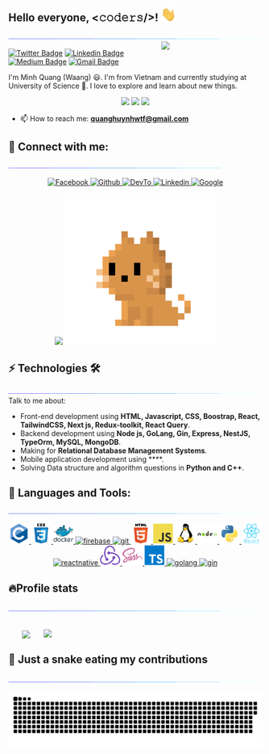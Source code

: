 <h2> Hello everyone, <𝚌𝚘𝚍𝚎𝚛𝚜/>! <img src="https://raw.githubusercontent.com/ABSphreak/ABSphreak/master/gifs/Hi.gif" width="30px"></h2>
<a href="https://www.facebook.com/NguyenDucLinhcntt/"><img src="https://github.com/MLX15/MLX15/blob/master/a.gif"></a>

<img align='right' src='https://user-images.githubusercontent.com/5713670/87202985-820dcb80-c2b6-11ea-9f56-7ec461c497c3.gif' width='200"'>

[![Twitter Badge](https://img.shields.io/badge/-@Shellofk-1ca0f1?style=flat-square&labelColor=1ca0f1&logo=twitter&logoColor=white&link=https://twitter.com/MLX151)](https://twitter.com/Shellofk) [![Linkedin Badge](https://img.shields.io/badge/-blue?style=flat-square&logo=Linkedin&logoColor=white&link=https://www.linkedin.com/in/quang-huynh-minh-020a79176/)](https://www.linkedin.com/in/quang-huynh-minh-020a79176/) [![Medium Badge](https://img.shields.io/badge/-@shelter-03a57a?style=flat-square&labelColor=000000&logo=Medium&link=https://medium.com/shelter)](https://medium.com/)
[![Gmail Badge](https://img.shields.io/badge/-quanghuynhwtf@gmail.com.com-c14438?style=flat-square&logo=Gmail&logoColor=white&link=mailto:quanghuynhwtf@gmail.com)](mailto:quanghuynhwtf@gmail.com)


I'm Minh Quang (Waang) 😃. I'm from Vietnam and currently studying at University of Science 🏫. I love to explore and learn about new things.

<p align="center">
  <img src="https://media3.giphy.com/media/SM3OPfKLXiuFSOvHhD/giphy.gif?cid=ecf05e47lpttlaj08drs9u35qwn73jsfeuz0bnoj7dt7rfpy&rid=giphy.gif&ct=s" width="170">
  <img src="https://media4.giphy.com/media/WUlplcMpOCEmTGBtBW/giphy.gif?cid=ecf05e47by0a2877muqydrspgxijdkwax9hgzw39o1c1tk9j&rid=giphy.gif&ct=s" width="180">
  <img src="https://media2.giphy.com/media/dWTi2yiBnSq1K2MkTE/giphy.gif?cid=ecf05e47by0a2877muqydrspgxijdkwax9hgzw39o1c1tk9j&rid=giphy.gif&ct=s" width="170">
</p>

<!--
<div align="center">
  <a href="https://open.spotify.com/album/6Whp0T7d1SAt4gDUNkWWD1?highlight=spotify:track:18uwL0vNUanqZH0ro2QcOP">
    <img src="https://spotify-readme-theta-virid.vercel.app/api?scan=true&theme=dark" width="240px">
  </a>
</div>
-->

- 📫 How to reach me: **quanghuynhwtf@gmail.com**

## 💬 Connect with me:
<a href="https://www.facebook.com/NguyenDucLinhcntt/"><img src="https://github.com/MLX15/MLX15/blob/master/a.gif"></a>
<p align="center">
<a href="https://www.facebook.com/nhen.deophaitao">
    <img src="https://www.vectorlogo.zone/logos/facebook/facebook-official.svg" alt="Facebook" height="30" width="30">
</a>

<a href="https://github.com/orgball2608">
    <img src="https://www.vectorlogo.zone/logos/github/github-tile.svg" alt="Github" height="30" width="30">
</a>
  
<a href="https://dev.to/orgball2608">
    <img src="https://www.vectorlogo.zone/logos/devto/devto-icon.svg" alt="DevTo" height="30" width="30">
</a>
	
<a href="https://www.linkedin.com/in/waang/">
    <img src="https://www.vectorlogo.zone/logos/linkedin/linkedin-icon.svg" alt="Linkedin" height="30" width="30">
</a>
  
<a href="mailto:quanghuynhwtf@gmail.com">
    <img src="https://www.vectorlogo.zone/logos/google/google-icon.svg" alt="Google" height="30" width="30">
</a>
</p>

<p align="center"> 
  <img src="https://github.com/craftzdog/voxel-dog/blob/master/images/baked-textures.png" width="500" />
<img src="https://raw.githubusercontent.com/miguelbogota/miguelbogota/master/images/cat.gif" width="300" />
</p>


## ⚡ Technologies 🛠
<a href="https://www.facebook.com/NguyenDucLinhcntt/"><img src="https://github.com/MLX15/MLX15/blob/master/a.gif"></a>
Talk to me about:
- Front-end development using **HTML, Javascript, CSS, Boostrap, React, TailwindCSS, Next js, Redux-toolkit, React Query**.
- Backend development using **Node js, GoLang, Gin, Express, NestJS, TypeOrm, MySQL, MongoDB**.
- Making for **Relational Database Management Systems**.
- Mobile application development using ****.
- Solving Data structure and algorithm questions in **Python and C++**.
 
## 🎯 Languages and Tools:
<a href="https://www.facebook.com/NguyenDucLinhcntt/"><img src="https://github.com/MLX15/MLX15/blob/master/a.gif"></a>
<p align="center"> <a href="https://www.cprogramming.com/" target="_blank"> <img src="https://raw.githubusercontent.com/devicons/devicon/master/icons/c/c-original.svg" alt="c" width="40" height="40"/> </a> <a href="https://www.w3schools.com/css/" target="_blank"> <img src="https://raw.githubusercontent.com/devicons/devicon/master/icons/css3/css3-original-wordmark.svg" alt="css3" width="40" height="40"/> </a> <a href="https://www.docker.com/" target="_blank"> <img src="https://raw.githubusercontent.com/devicons/devicon/master/icons/docker/docker-original-wordmark.svg" alt="docker" width="40" height="40"/> </a> <a href="https://firebase.google.com/" target="_blank"> <img src="https://www.vectorlogo.zone/logos/firebase/firebase-icon.svg" alt="firebase" width="40" height="40"/> </a> <a href="https://git-scm.com/" target="_blank"> <img src="https://www.vectorlogo.zone/logos/git-scm/git-scm-icon.svg" alt="git" width="40" height="40"/> </a> <a href="https://www.w3.org/html/" target="_blank"> <img src="https://raw.githubusercontent.com/devicons/devicon/master/icons/html5/html5-original-wordmark.svg" alt="html5" width="40" height="40"/> </a>  <a href="https://developer.mozilla.org/en-US/docs/Web/JavaScript" target="_blank"> <img src="https://raw.githubusercontent.com/devicons/devicon/master/icons/javascript/javascript-original.svg" alt="javascript" width="40" height="40"/> </a> <a href="https://www.linux.org/" target="_blank"> <img src="https://raw.githubusercontent.com/devicons/devicon/master/icons/linux/linux-original.svg" alt="linux" width="40" height="40"/> </a><a href="https://nodejs.org" target="_blank"> <img src="https://raw.githubusercontent.com/devicons/devicon/master/icons/nodejs/nodejs-original-wordmark.svg" alt="nodejs" width="40" height="40"/> </a> <a href="https://www.python.org" target="_blank"> <img src="https://raw.githubusercontent.com/devicons/devicon/master/icons/python/python-original.svg" alt="python" width="40" height="40"/> </a> <a href="https://reactjs.org/" target="_blank"> <img src="https://raw.githubusercontent.com/devicons/devicon/master/icons/react/react-original-wordmark.svg" alt="react" width="40" height="40"/> </a> <a href="https://reactnative.dev/" target="_blank"> <img src="https://reactnative.dev/img/header_logo.svg" alt="reactnative" width="40" height="40"/> </a> <a href="https://redux.js.org" target="_blank"> <img src="https://raw.githubusercontent.com/devicons/devicon/master/icons/redux/redux-original.svg" alt="redux" width="40" height="40"/> </a> <a href="https://sass-lang.com" target="_blank"> <img src="https://raw.githubusercontent.com/devicons/devicon/master/icons/sass/sass-original.svg" alt="sass" width="40" height="40"/> </a> <a href="https://www.typescriptlang.org/" target="_blank"> <img src="https://raw.githubusercontent.com/devicons/devicon/master/icons/typescript/typescript-original.svg" alt="typescript" width="40" height="40"/> </a> <a href="https://www.go.dev/" target="_blank"> <img src="https://github.com/rfyiamcool/golang_logo/blob/master/svg/golang_2.svg" alt="golang" width="40" height="40"/> </a>
<a href="https://gin-gonic.com/" target="_blank"> <img src="https://github.com/rfyiamcool/golang_logo/blob/master/svg/golang_2.svg" alt="gin" width="40" height="40"/> </a>
</p>

## <p align="left">🔥Profile stats</p>
<a href="https://www.facebook.com/NguyenDucLinhcntt/"><img src="https://github.com/MLX15/MLX15/blob/master/a.gif"></a>
<!-- https://github.com/anuraghazra/github-readme-stats -->
<br>
<div align=center>
<a href="#" title="orgball2608">
    <img width="315" align="center" src="https://github-readme-stats.vercel.app/api/top-langs/?username=orgball2608&hide=c%23,powershell,Mathematica,Ruby,Objective-C,Objective-C%2b%2b,Cuda&title_color=61dafb&text_color=ffffff&icon_color=61dafb&bg_color=20232a&langs_count=8&layout=compact&border_color=61dafb&hide_border=true" />
  </a>
  <a href="#" title="orgball2608">
    <img align="right" width="434" src="https://github-readme-stats.vercel.app/api?username=orgball2608&show_icons=true&theme=react&border_color=61dafb&hide_border=true" />
  </a>
</div>

## <p align="left">🐍 Just a snake eating my contributions</p>
<a href="https://www.facebook.com/NguyenDucLinhcntt/"><img src="https://github.com/MLX15/MLX15/blob/master/a.gif"></a>
<p align='center'>
<img src="https://github.com/MLX15/MLX15/blob/master/github-contribution-grid-snake.svg">
</p>
<br>
